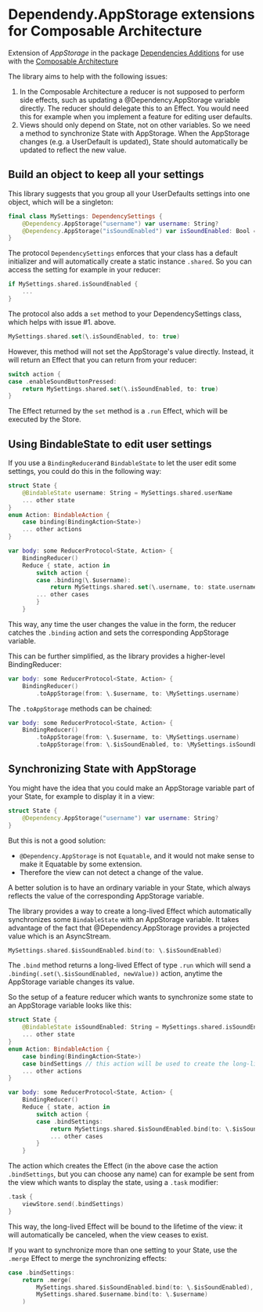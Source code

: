 # Dependendy.AppStorage extensions for Composable Architecture

Extension of *AppStorage* in the package [Dependencies Additions](https://github.com/tgrapperon/swift-dependencies-additions.git) for use with the [Composable Architecture](https://github.com/pointfreeco/swift-composable-architecture)

The library aims to help with the following issues:
1. In the Composable Architecture a reducer is not supposed to perform side effects, such as updating a @Dependency.AppStorage variable directly. The reducer should delegate this to an Effect. You would need this for example when you implement a feature for editing user defaults.
2. Views should only depend on State, not on other variables. So we need a method to synchronize State with AppStorage. When the AppStorage changes (e.g. a UserDefault is updated), State should automatically be updated to reflect the new value.

## Build an object to keep all your settings

This library suggests that you group all your UserDefaults settings into one object, which will be a singleton:
```swift
final class MySettings: DependencySettings {
    @Dependency.AppStorage("username") var username: String?
    @Dependency.AppStorage("isSoundEnabled") var isSoundEnabled: Bool = false
}
```

The protocol `DependencySettings` enforces that your class has a default initializer and will automatically create a static instance `.shared`. So you can access the setting for example in your reducer:
```swift
if MySettings.shared.isSoundEnabled {
    ...
}
```
The protocol also adds a `set` method to your DependencySettings class, which helps with issue #1. above.
```swift
MySettings.shared.set(\.isSoundEnabled, to: true)
```
However, this method will not set the AppStorage's value directly. Instead, it will return an Effect that you can return from your reducer:
```swift
switch action {
case .enableSoundButtonPressed:
    return MySettings.shared.set(\.isSoundEnabled, to: true)
}
```
The Effect returned by the `set` method is a `.run` Effect, which will be executed by the Store.

## Using BindableState to edit user settings
If you use a `BindingReducer`and `BindableState` to let the user edit some settings, you could do this in the following way:
```swift
struct State {
    @BindableState username: String = MySettings.shared.userName
    ... other state
}
enum Action: BindableAction {
    case binding(BindingAction<State>)
    ... other actions
}

var body: some ReducerProtocol<State, Action> {
    BindingReducer()
    Reduce { state, action in
        switch action {
        case .binding(\.$username):
            return MySettings.shared.set(\.username, to: state.username)
        ... other cases
        }
    }
```
This way, any time the user changes the value in the form, the reducer catches the `.binding` action and sets the corresponding AppStorage variable.

This can be further simplified, as the library provides a higher-level BindingReducer:
```swift
var body: some ReducerProtocol<State, Action> {
    BindingReducer()
        .toAppStorage(from: \.$username, to: \MySettings.username)
```
The `.toAppStorage` methods can be chained:
```swift
var body: some ReducerProtocol<State, Action> {
    BindingReducer()
        .toAppStorage(from: \.$username, to: \MySettings.username)
        .toAppStorage(from: \.$isSoundEnabled, to: \MySettings.isSoundEnabled)
```

## Synchronizing State with AppStorage

You might have the idea that you could make an AppStorage variable part of your State, for example to display it in a view:
```swift
struct State {
    @Dependency.AppStorage("username") var username: String?
}
```
But this is not a good solution:
- `@Dependency.AppStorage` is not `Equatable`, and it would not make sense to make it Equatable by some extension.
- Therefore the view can not detect a change of the value.

A better solution is to have an ordinary variable in your State, which always reflects the value of the corresponding AppStorage variable.

The library provides a way to create a long-lived Effect which automatically synchronizes some `BindableState` with an AppStorage variable. It takes advantage of the fact that @Dependency.AppStorage provides a projected value which is an AsyncStream.
```swift
MySettings.shared.$isSoundEnabled.bind(to: \.$isSoundEnabled)
```
The `.bind` method returns a long-lived Effect of type `.run` which will send a `.binding(.set(\.$isSoundEnabled, newValue))` action, anytime the AppStorage variable changes its value.

So the setup of a feature reducer which wants to synchronize some state to an AppStorage variable looks like this:
```swift
struct State {
    @BindableState isSoundEnabled: String = MySettings.shared.isSoundEnabled
    ... other state
}
enum Action: BindableAction {
    case binding(BindingAction<State>)
    case bindSettings // this action will be used to create the long-lived Effect
    ... other actions
}

var body: some ReducerProtocol<State, Action> {
    BindingReducer()
    Reduce { state, action in
        switch action {
        case .bindSettings:
            return MySettings.shared.$isSoundEnabled.bind(to: \.$isSoundEnabled)
            ... other cases
        }
    }
```
The action which creates the Effect (in the above case the action `.bindSettings`, but you can choose any name) can for example be sent from the view which wants to display the state, using a `.task` modifier:
```swift
.task {
    viewStore.send(.bindSettings)
}
```
This way, the long-lived Effect will be bound to the lifetime of the view: it will automatically be canceled, when the view ceases to exist.

If you want to synchronize more than one setting to your State, use the `.merge` Effect to merge the synchronizing effects:
```swift
case .bindSettings:
    return .merge(
        MySettings.shared.$isSoundEnabled.bind(to: \.$isSoundEnabled),
        MySettings.shared.$username.bind(to: \.$username)
    )
```
